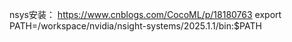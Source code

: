 nsys安装：
https://www.cnblogs.com/CocoML/p/18180763
export PATH=/workspace/nvidia/nsight-systems/2025.1.1/bin:$PATH
